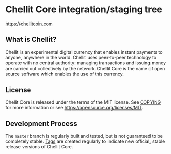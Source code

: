Chellit Core integration/staging tree
=====================================

https://chellitcoin.com

What is Chellit?
----------------

Chellit is an experimental digital currency that enables instant payments to
anyone, anywhere in the world. Chellit uses peer-to-peer technology to operate
with no central authority: managing transactions and issuing money are carried
out collectively by the network. Chellit Core is the name of open source
software which enables the use of this currency.

License
-------

Chellit Core is released under the terms of the MIT license. See [COPYING](COPYING) for more
information or see https://opensource.org/licenses/MIT.

Development Process
-------------------

The `master` branch is regularly built and tested, but is not guaranteed to be
completely stable. [Tags](https://github.com/Chellit/Chellit/tags) are created
regularly to indicate new official, stable release versions of Chellit Core.
